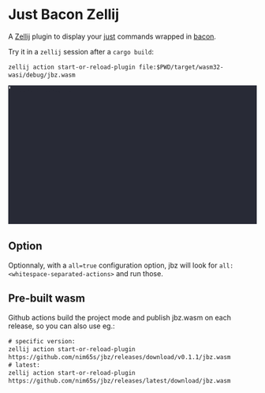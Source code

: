 # Just Bacon Zellij

A [Zellij](https://zellij.dev/) plugin to display your [just](https://github.com/casey/just) commands wrapped in
[bacon](https://github.com/Canop/bacon).

Try it in a `zellij` session after a `cargo build`:
```
zellij action start-or-reload-plugin file:$PWD/target/wasm32-wasi/debug/jbz.wasm
```

![demo](./jbz.gif)

## Option

Optionnaly, with a `all=true` configuration option, jbz will look for `all:<whitespace-separated-actions>` and run those.

## Pre-built wasm

Github actions build the project mode and publish jbz.wasm on each release, so you can also use eg.:

```
# specific version:
zellij action start-or-reload-plugin https://github.com/nim65s/jbz/releases/download/v0.1.1/jbz.wasm
# latest:
zellij action start-or-reload-plugin https://github.com/nim65s/jbz/releases/latest/download/jbz.wasm
```
